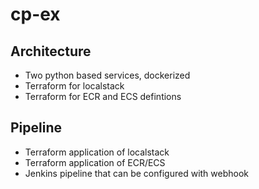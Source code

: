 # cp-ex

## Architecture
 - Two python based services, dockerized
 - Terraform for localstack
 - Terraform for ECR and ECS defintions

## Pipeline
 - Terraform application of localstack
 - Terraform application of ECR/ECS
 - Jenkins pipeline that can be configured with webhook